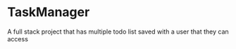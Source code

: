 # TaskManager
A full stack project that has multiple todo list saved with a user that they can access

